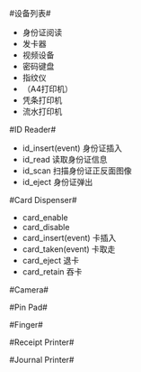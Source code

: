#设备列表#

- 身份证阅读
- 发卡器
- 视频设备
- 密码键盘
- 指纹仪
- （A4打印机）
- 凭条打印机
- 流水打印机

#ID Reader#

- id_insert(event) 身份证插入
- id_read 读取身份证信息
- id_scan 扫描身份证正反面图像
- id_eject 身份证弹出

#Card Dispenser#

- card_enable
- card_disable
- card_insert(event) 卡插入
- card_taken(event) 卡取走
- card_eject 退卡
- card_retain 吞卡

#Camera#

#Pin Pad#

#Finger#

#Receipt Printer#

#Journal Printer#
